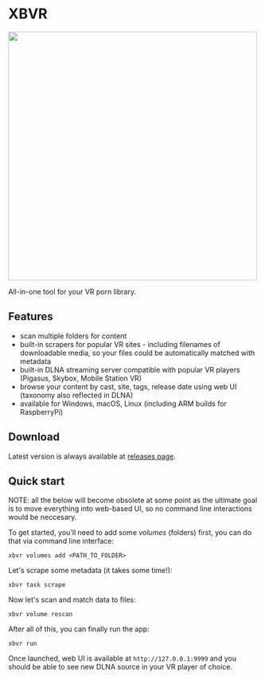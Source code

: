 # XBVR

<img src="https://i.imgur.com/Q3UdJhV.jpg" width="500"/>

All-in-one tool for your VR porn library.

## Features

- scan multiple folders for content
- built-in scrapers for popular VR sites - including filenames of downloadable media, so your files could be automatically matched with metadata
- built-in DLNA streaming server compatible with popular VR players (Pigasus, Skybox, Mobile Station VR)
- browse your content by cast, site, tags, release date using web UI (taxonomy also reflected in DLNA)
- available for Windows, macOS, Linux (including ARM builds for RaspberryPi)

## Download

Latest version is always available at [releases page](https://github.com/cld9x/xbvr/releases).

## Quick start

NOTE: all the below will become obsolete at some point as the ultimate goal is to move everything into web-based UI, so no command line interactions would be neccesary.

To get started, you'll need to add some *volumes* (folders) first, you can do that via command line interface:

    xbvr volumes add <PATH_TO_FOLDER>

Let's scrape some metadata (it takes some time!):

    xbvr task scrape

Now let's scan and match data to files:

    xbvr volume rescan

After all of this, you can finally run the app:

    xbvr run

Once launched, web UI is available at `http://127.0.0.1:9999` and you should be able to see new DLNA source in your VR player of choice.
